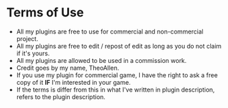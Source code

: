 Terms of Use
=====
* All my plugins are free to use for commercial and non-commercial project.
* All my plugins are free to edit / repost of edit as long as you do not claim if it's yours.
* All my plugins are allowed to be used in a commission work.
* Credit goes by my name, TheoAllen.
* If you use my plugin for commercial game, I have the right to ask a free copy of it **IF** I'm interested in your game.
* If the terms is differ from this in what I've written in plugin description, refers to the plugin description.
